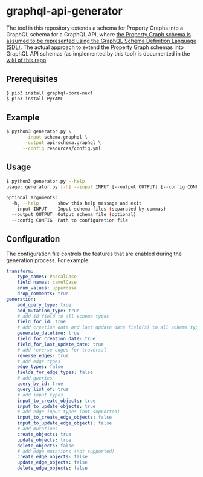# graphql-api-generator
The tool in this repository extends a schema for Property Graphs into a GraphQL schema for a GraphQL API, where [the Property Graph schema is assumed to be represented using the GraphQL Schema Definition Language (SDL)](http://blog.liu.se/olafhartig/documents/graphql-schemas-for-property-graphs/). The actual approach to extend the Property Graph schemas into GraphQL API schemas (as implemented by this tool) is documented in the [wiki of this repo](https://github.com/LiUGraphQL/pgschema-to-apischema/wiki).

## Prerequisites
```bash
$ pip3 install graphql-core-next
$ pip3 install PyYAML
```

## Example
```bash
$ python3 generator.py \
      --input schema.graphql \
      --output api-schema.graphql \
      --config resources/config.yml
```

## Usage
```bash
$ python3 generator.py --help
usage: generator.py [-h] --input INPUT [--output OUTPUT] [--config CONFIG]

optional arguments:
  -h, --help       show this help message and exit
  --input INPUT    Input schema files (separated by commas)
  --output OUTPUT  Output schema file (optional)
  --config CONFIG  Path to configuration file
```


## Configuration
The configuration file controls the features that are enabled during the generation process. For example:
```yaml
transform:
    type_names: PascalCase
    field_names: camelCase
    enum_values: uppercase
    drop_comments: true
generation:
    add_query_type: true
    add_mutation_type: true
    # add id field to all schema types
    field_for_id: true
    # add creation date and last update date field(s) to all schema types
    generate_datetime: true
    field_for_creation_date: true
    field_for_last_update_date: true
    # add reverse edges for traversal
    reverse_edges: true
    # add edge types
    edge_types: false
    fields_for_edge_types: false
    # add queries
    query_by_id: true
    query_list_of: true
    # add input types
    input_to_create_objects: true
    input_to_update_objects: true
    # add edge input types (not supported)
    input_to_create_edge_objects: false
    input_to_update_edge_objects: false
    # add mutations
    create_objects: true
    update_objects: true
    delete_objects: false
    # add edge mutations (not supported)
    create_edge_objects: false
    update_edge_objects: false
    delete_edge_objects: false
```
